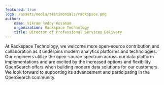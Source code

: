 ```yaml
---
featured: true
logo: /assets/media/testimonials/rackspace.png
author: 
    name: Vikram Reddy Kosanam
    organization: Rackspace Technology
    title: Director of Professional Services Delivery
---
```


At Rackspace Technology, we welcome more open-source contribution and collaboration as it underpins modern analytics platforms and technologies. Our engineers utilize the open-source spectrum across our data platform implementations and are excited by the increased options and flexibility OpenSearch offers when building modern data solutions for our customers. We look forward to supporting its advancement and participating in the OpenSearch community.